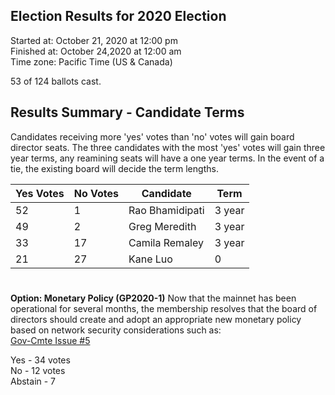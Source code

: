 ## Election Results for 2020 Election

Started at: October 21, 2020 at 12:00 pm \
Finished at: October 24,2020 at 12:00 am \
Time zone: Pacific Time (US & Canada)

53 of 124 ballots cast.

## Results Summary - Candidate Terms
Candidates receiving more 'yes' votes than 'no' votes will gain board director seats. The three candidates with the most 'yes' votes will gain three year terms, any reamining seats will have a one year terms. In the event of a tie, the existing board will decide the term lengths.

Yes Votes|No Votes|Candidate|Term
|--|--|--|--|
|52|1|Rao Bhamidipati|3 year
|49|2|Greg Meredith|3 year
|33|17|Camila Remaley|3 year
|21|27|Kane Luo| 0

#

**Option: Monetary Policy (GP2020-1)**
Now that the mainnet has been operational for several months, the membership resolves that the board of directors should create and adopt an appropriate new monetary policy based on network security considerations such as: \
[Gov-Cmte Issue #5](https://github.com/rchain/Governance-Committee/issues/5)

Yes -  34 votes \
No - 12 votes \
Abstain - 7
